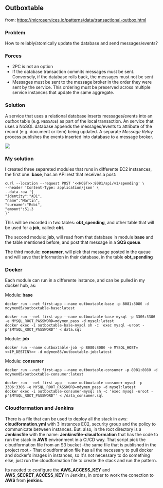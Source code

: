 ## Outboxtable

from: https://microservices.io/patterns/data/transactional-outbox.html

### Problem
How to reliably/atomically update the database and send messages/events?

### Forces
-   2PC is not an option
-   If the database transaction commits messages must be sent. Conversely, if the database rolls back, the messages must not be sent
-   Messages must be sent to the message broker in the order they were sent by the service. This ordering must be preserved across multiple service instances that update the same aggregate.

### Solution
A service that uses a relational database inserts messages/events into an _outbox_ table (e.g. `MESSAGE`) as part of the local transaction. An service that uses a NoSQL database appends the messages/events to attribute of the record (e.g. document or item) being updated. A separate _Message Relay_ process publishes the events inserted into database to a message broker.

![](https://microservices.io/i/patterns/data/ReliablePublication.png)

### My solution

I created three separeted modules that runs in differente EC2 instsances, the first one: **base**, has an API rest that receives a post:
```
curl --location --request POST '<<HOST>>:8081/api/v1/spending' \
--header 'Content-Type: application/json' \
--data-raw '{
"identity":"AB1",
"name":"Martin",
"surname":"Robi",
"amount":51.3
}'

```
This will be recorded in two tables: **obt_spending**, and other table that will be used for a **job**, called: **obt**.

The second module: **job**, will read from that database in module **base** and the table mentioned before, and post that message in a **SQS queue**. 

The third module: **consumer**, will pick that message posted in the queue and will save that information in their database, in the table **obt_spending**

[](https://viewer.diagrams.net/?tags=%7B%7D&highlight=0000ff&edit=_blank&layers=1&nav=1&title=outboxtable#R5VrLlto4EP0alj0HP4FloDvJyemZPFhMssoRWG0rI1seWW6afH1KWH7KBjfgGQgbsAo9696qUpUZWYvw5R1HcfAn8zAdmWPvZWTdj0zTsJwxfEnJNpNMTSXwOfFUp1KwJD%2BxEubdUuLhpNZRMEYFievCNYsivBY1GeKcberdnhitrxojH2uC5RpRXfo38USQn2JSyt9j4gf5yoY7y34JUd5ZnSQJkMc2FZH1MLIWnDGRPYUvC0yl8nK9ZOPedvxabIzjSPQZ8DX98GHjPU4WwXgxDr%2F9iD7%2B9XSnZnlGNFUHhqNTzNWWxTbXA%2Bw%2Blo9pSB%2FJE6YkgtY8xpyEWEB%2F654q8adSNt8EROBljNZy6AYYArJAhBRaBjwCaALBEF60KUVxQla7Vccg4Xid8oQ84y84ybghpSwVcqVFgbkUqpNgLvBLp4qMQvHAWMxgn3wLXdQAV0GluDpTzU0JvDFWsqACupULkSKbX8xc4gEPCpJXwGNp8KxQgm8THGN6aejkPqoCjwZNRaExI5HY7cGZj5z7BkKMi4D5LEK0ilEvvXVTp1OZtlPT5bRNl7oqzeFUqTuiK1WlYfXTpT2YKk1NlQl6xnJYNJIxwqWwhfkKfLzri51iXBRK46d6i63E9yTGkUciv%2FilPipvNWYVSDqKJobYg%2BiqmiVMD6W06oEQJX4knRd%2BkjMm4KpgG4%2B71j0gMod9vZExHporytb%2FSJ%2FE0sjDnnI7gCvfflXT7Rrfag5Jbqd%2Bt0Dcx%2Fu4YJxIGo4pEuAy6xeVFg6ooZ8k00uyOXUfaBgNFiUs5WusBpVEAi2hbaWbsp%2FOZabty5S0zCYsSVqc8ATe6sHuWl3A5P92AfZ5XcAtWP6FGLTj%2FCcGrZZpNWh9j016N%2FaYOU1tj%2BdyDKbuGDgWKY%2F2uQdp5ARymTeKSSsmBAvrzGEQ2EDioSTY8SajSp6ETjVOncScPrFlGIbV0dPucB0M0%2Ba5Mw9MNDANdJ%2F2g600CtxEKlSkNJeTCrktNoq8LNgcH1quw77tQezWntbNzTKPtFt3sn%2Biod23no9czr2uA7ocAruuOaPfvW46lJU5miaXn5d3n1Oc3mhNyDaPdITWUBCZepi6HLY7%2B5XZiO89CxmDsV0PKUC%2FJA1vtTrt2EeSfTZY1J%2B1kD1LBz3ynOeDCjXITsbwmcgXLqoTLFrpdy3hXvHy4HW%2Bw9rOmzCaTXD7X%2BcPTDT0teCSi%2Bfuaxyl1fNaMFi5x9SL541yzxnqu79bOacD4lOt02hQw%2Bplna8u57Qv07Oc49YHW409Dm34%2Bi32Sg2%2FeF98wPCNwdLuiaZKj4B1iXVwajBtN8Mextb3RUpHObWiyvxieaJJFu9I8vJl88LaN2IaswMTDWw4ho52AohJZTP4%2BLc1Dbw02M2OjPv8uFuNm5Jl9yut64UYd%2FaHs3%2Bqo5GHZvkPoKx7%2BT8q6%2BEX)

### Docker

Each module can run in a differente instance, and can be pulled in my docker hub, as:

Module: **base**
    
    docker run --net first-app --name outboxtable-base -p 8081:8080 -d mdymen85/outboxtable-base:latest
    
    docker run --net first-app --name outboxtable-base-mysql -p 3306:3306 -e MYSQL_ROOT_PASSWORD=mdymen_pass -d mysql:latest
    docker exec -i outboxtable-base-mysql sh -c 'exec mysql -uroot -p"$MYSQL_ROOT_PASSWORD"' < data.sql
    
Module: **job**
    
    docker run --name outboxtable-job -p 8080:8080 -e MYSQL_HOST=<<IP_DESTINY>> -d mdymen85/outboxtable-job:latest

Module: **consumer**
    
    docker run --net first-app --name outboxtable-consumer -p 8081:8080 -d mdymen85/outboxtable-consumer:latest
        
    docker run --net first-app --name outboxtable-consumer-mysql -p 3306:3306 -e MYSQL_ROOT_PASSWORD=mdymen_pass -d mysql:latest
    docker exec -i outboxtable-consumer-mysql sh -c 'exec mysql -uroot -p"$MYSQL_ROOT_PASSWORD"' < /data_consumer.sql



### Cloudformation and Jenkins

There is a file that can be used to deploy all the stack in aws: **cloudformation.yml** with 3 instances EC2, security group and the policy to communicate between instances. But, also, in the root directory is a **Jenkinsfile** with the name: **Jenkinsfile-cloudformation** that has the code to run the stack in **AWS** environment in a CI/CD way. That script pick the cloudformation file from an S3 bucket -the same file that is published in the project root.- That cloudformation file has all the necessary to pull docker and docker's images in instances, so it's not necessary to do something else, just run the cloudformation file to create the stack and run the pattern.

Its needed to configure the **AWS_ACCESS_KEY** and **AWS_SECRET_ACCESS_KEY** in Jenkins, in order to work the conection to **AWS** from **jenkins**.


